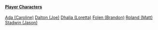 <!-- TITLE: Characters -->
<!-- SUBTITLE: The personalities of Ulpha -->

#### [Player Characters](characters/players)
[Ada (Caroline)](characters/players/ada)
[Dalton (Joe)](characters/players/dalton)
[Dhalia (Loretta)](characters/players/dhalia)
[Folen (Brandon)](characters/players/folen)
[Roland (Matt)](characters/players/roland)
[Stadwin (Jason)](characters/players/stadwin)